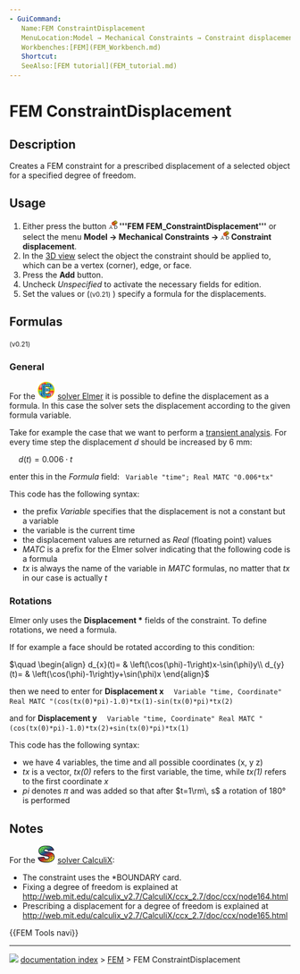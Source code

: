 ```yaml
---
- GuiCommand:
   Name:FEM ConstraintDisplacement
   MenuLocation:Model → Mechanical Constraints → Constraint displacement
   Workbenches:[FEM](FEM_Workbench.md)
   Shortcut:
   SeeAlso:[FEM tutorial](FEM_tutorial.md)
---
```


# FEM ConstraintDisplacement

## Description

Creates a FEM constraint for a prescribed displacement of a selected object for a specified degree of freedom.

## Usage

1.  Either press the button **<img src="images/FEM_ConstraintDisplacement.svg" width=16px> '''FEM FEM_ConstraintDisplacement'''** or select the menu **Model → Mechanical Constraints → <img src="images/FEM_ConstraintDisplacement.svg" width=16px> Constraint displacement**.
2.  In the [3D view](3D_view.md) select the object the constraint should be applied to, which can be a vertex (corner), edge, or face.
3.  Press the **Add** button.
4.  Uncheck *Unspecified* to activate the necessary fields for edition.
5.  Set the values or (<small>(v0.21)</small> ) specify a formula for the displacements.

## Formulas


<small>(v0.21)</small> 

### General

For the <img alt="" src=images/FEM_SolverElmer.svg  style="width:32px;"> [solver Elmer](FEM_SolverElmer.md) it is possible to define the displacement as a formula. In this case the solver sets the displacement according to the given formula variable.

Take for example the case that we want to perform a [transient analysis](FEM_SolverElmer_SolverSettings#Timestepping_(transient_analyses).md). For every time step the displacement $d$ should be increased by 6 mm:

$\quad
d(t)=0.006\cdot t$

enter this in the *Formula* field: ` Variable "time"; Real MATC "0.006*tx"`

This code has the following syntax:

-   the prefix *Variable* specifies that the displacement is not a constant but a variable
-   the variable is the current time
-   the displacement values are returned as *Real* (floating point) values
-   *MATC* is a prefix for the Elmer solver indicating that the following code is a formula
-   *tx* is always the name of the variable in *MATC* formulas, no matter that *tx* in our case is actually *t*

### Rotations

Elmer only uses the **Displacement \*** fields of the constraint. To define rotations, we need a formula.

If for example a face should be rotated according to this condition:

$\quad
\begin{align}
d_{x}(t)= & \left(\cos(\phi)-1\right)x-\sin(\phi)y\\
d_{y}(t)= & \left(\cos(\phi)-1\right)y+\sin(\phi)x
\end{align}$

then we need to enter for **Displacement x** `  Variable "time, Coordinate"
Real MATC "(cos(tx(0)*pi)-1.0)*tx(1)-sin(tx(0)*pi)*tx(2)`

and for **Displacement y** `  Variable "time, Coordinate"
Real MATC "(cos(tx(0)*pi)-1.0)*tx(2)+sin(tx(0)*pi)*tx(1)`

This code has the following syntax:

-   we have 4 variables, the time and all possible coordinates (x, y z)
-   *tx* is a vector, *tx(0)* refers to the first variable, the time, while *tx(1)* refers to the first coordinate *x*
-   *pi* denotes $\pi$ and was added so that after $t=1\rm\, s$ a rotation of 180° is performed

## Notes

For the <img alt="" src=images/FEM_SolverCalculixCxxtools.svg  style="width:32px;"> [solver CalculiX](FEM_SolverCalculixCxxtools.md):

-   The constraint uses the \*BOUNDARY card.
-   Fixing a degree of freedom is explained at <http://web.mit.edu/calculix_v2.7/CalculiX/ccx_2.7/doc/ccx/node164.html>
-   Prescribing a displacement for a degree of freedom is explained at <http://web.mit.edu/calculix_v2.7/CalculiX/ccx_2.7/doc/ccx/node165.html>




 {{FEM Tools navi}}



---
![](images/Right_arrow.png) [documentation index](../README.md) > [FEM](Category_FEM.md) > FEM ConstraintDisplacement
